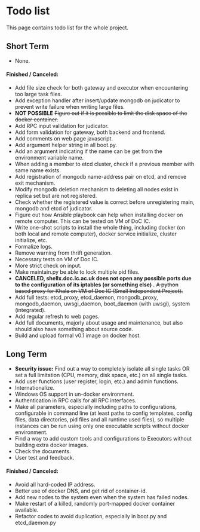 # Todo list

This page contains todo list for the whole project.

## Short Term

- None.

#### Finished / Canceled:

- Add file size check for both gateway and executor when encountering too large task files.
- Add exception handler after insert/update mongodb on judicator to prevent write failure when writing large files.
- **NOT POSSIBLE** <del>Figure out if it is possible to limit the disk space of the docker container.</del>
- Add RPC input validation for judicator.
- Add form validation for gateway, both backend and frontend.
- Add comments on web page javascript.
- Add argument helper string in all boot.py.
- Add an argument indicating if the name can be get from the environment variable name.
- When adding a member to etcd cluster, check if a previous member with same name exists.
- Add registration of mongodb name-address pair on etcd, and remove exit mechanism.
- Modify mongodb deletion mechanism to deleting all nodes exist in replica set but are not registered.
- Check whether the registered value is correct before unregistering main, mongodb and etcd of judicator.
- Figure out how Ansible playbook can help when installing docker on remote computer.
This can be tested on VM of DoC IC.
- Write one-shot scripts to install the whole thing,
including docker (on both local and remote computer), docker service initialize, cluster initialize, etc.
- Formalize logs.
- Remove warning from thrift generation.
- Necessary tests on VM of Doc IC.
- More strict check on input.
- Make maintain.py be able to lock multiple pid files.
- **CANCELED, shellx.doc.ic.ac.uk does not open any possible ports due to the configuration of its iptables 
(or something else) .** <del>A python based proxy for Khala on VM of Doc IC (Small Independent Project).</del>
- Add full tests:
etcd_proxy, etcd_daemon, mongodb_proxy, mongodb_daemon, uwsgi_daemon, boot_daemon (with uwsgi), system (integrated).
- Add regular refresh to web pages.
- Add full documents, majorly about usage and maintenance, but also should also have something about source code.
- Build and upload formal v0.1 image on docker host.

## Long Term

- **Security issue:** Find out a way to completely isolate all single tasks
OR
set a full limitation (CPU, memory, disk space, etc.) on all single tasks.
- Add user functions (user register, login, etc.) and admin functions.
- Internationalize.
- Windows OS support in un-docker environment.
- Authentication in RPC calls for all RPC interfaces.
- Make all parameters, especially including paths to configurations, configurable in command line
(at least paths to config templates, config files, data directories, pid files and all runtime used files),
so multiple instances can be run using only one executable scripts without docker environment.
- Find a way to add custom tools and configurations to Executors without building extra docker images.
- Check the documents.
- User test and feedback.

#### Finished / Canceled:

- Avoid all hard-coded IP address.
- Better use of docker DNS, and get rid of container-id.
- Add new nodes to the system even when the system has failed nodes.
- Make restart of a killed, randomly port-mapped docker container available.
- Refactor codes to avoid duplication, especially in boot.py and etcd_daemon.py
